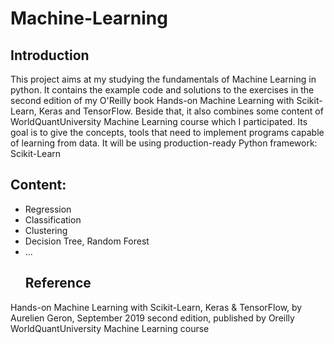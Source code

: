 # Machine-Learning
  ## Introduction
This project aims at my studying the fundamentals of Machine Learning in python. It contains the example code and solutions to the exercises in the second edition of my O'Reilly book Hands-on Machine Learning with Scikit-Learn, Keras and TensorFlow.
Beside that, it also combines some content of WorldQuantUniversity Machine Learning course which I participated. Its goal is to give the concepts, tools that need to implement programs capable of learning from data. It will be using production-ready Python framework: Scikit-Learn
  ## Content:
- Regression
- Classification
- Clustering
- Decision Tree, Random Forest
- ...
  ## Reference
Hands-on Machine Learning with Scikit-Learn, Keras & TensorFlow, by Aurelien Geron, September 2019 second edition, published by Oreilly
WorldQuantUniversity Machine Learning course

